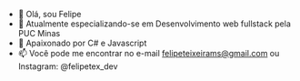 - 👋 Olá, sou Felipe
- 🌱 Atualmente especializando-se em Desenvolvimento web fullstack pela PUC Minas
- 💞️ Apaixonado por C# e Javascript
- 📫 Você pode me encontrar no e-mail <felipeteixeirams@gmail.com> ou Instagram: @felipetex_dev

<!---
felipeteixeirams/felipeteixeirams is a ✨ special ✨ repository because its `README.md` (this file) appears on your GitHub profile.
You can click the Preview link to take a look at your changes.
--->

